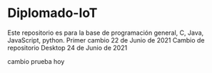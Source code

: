 # Diplomado-IoT
 Este repositorio es para la base de programación general, C, Java, JavaScript, python.
 Primer cambio 22 de Junio de 2021
 Cambio de repositorio Desktop 24 de Junio de 2021

 cambio prueba hoy